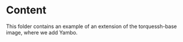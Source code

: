 # Content

This folder contains an example of an extension of the torquessh-base image,
where we add Yambo.
